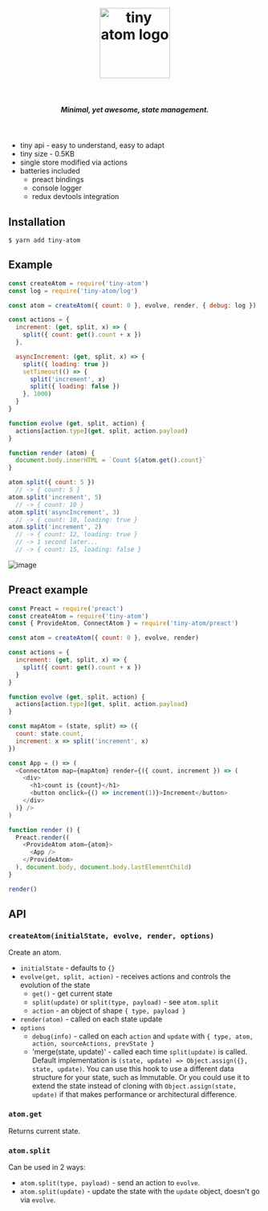 <h1 align="center">
  <br>
  <img src="https://user-images.githubusercontent.com/324440/32469476-cf1a8918-c34a-11e7-8ad2-c7a0c33d373c.png" alt="tiny atom logo" title="tiny atom logo" width='140px'>
  <br>
  <br>
</h1>

<h5 align="center">Minimal, yet awesome, state management.</h5>
<br />

* tiny api - easy to understand, easy to adapt
* tiny size - 0.5KB
* single store modified via actions
* batteries included
  * preact bindings
  * console logger
  * redux devtools integration

## Installation

    $ yarn add tiny-atom

## Example

```js
const createAtom = require('tiny-atom')
const log = require('tiny-atom/log')

const atom = createAtom({ count: 0 }, evolve, render, { debug: log })

const actions = {
  increment: (get, split, x) => {
    split({ count: get().count + x })
  },

  asyncIncrement: (get, split, x) => {
    split({ loading: true })
    setTimeout(() => {
      split('increment', x)
      split({ loading: false })
    }, 1000)
  }
}

function evolve (get, split, action) {
  actions[action.type](get, split, action.payload)
}

function render (atom) {
  document.body.innerHTML = `Count ${atom.get().count}`
}

atom.split({ count: 5 })
  // -> { count: 5 }
atom.split('increment', 5)
  // -> { count: 10 }
atom.split('asyncIncrement', 3)
  // -> { count: 10, loading: true }
atom.split('increment', 2)
  // -> { count: 12, loading: true }
  // -> 1 second later...
  // -> { count: 15, loading: false }
```

![image](https://user-images.githubusercontent.com/324440/32691553-3e7767f4-c701-11e7-91b2-bf80fc918c71.png)

## Preact example

```js
const Preact = require('preact')
const createAtom = require('tiny-atom')
const { ProvideAtom, ConnectAtom } = require('tiny-atom/preact')

const atom = createAtom({ count: 0 }, evolve, render)

const actions = {
  increment: (get, split, x) => {
    split({ count: get().count + x })
  }
}

function evolve (get, split, action) {
  actions[action.type](get, split, action.payload)
}

const mapAtom = (state, split) => ({
  count: state.count,
  increment: x => split('increment', x)
})

const App = () => (
  <ConnectAtom map={mapAtom} render={({ count, increment }) => (
    <div>
      <h1>count is {count}</h1>
      <button onclick={() => increment(1)}>Increment</button>
    </div>
  )} />
)

function render () {
  Preact.render((
    <ProvideAtom atom={atom}>
      <App />
    </ProvideAtom>
  ), document.body, document.body.lastElementChild)
}

render()

```

## API

### `createAtom(initialState, evolve, render, options)`

Create an atom.

* `initialState` - defaults to `{}`
* `evolve(get, split, action)` - receives actions and controls the evolution of the state
  * `get()` - get current state
  * `split(update)` or `split(type, payload)` - see `atom.split`
  * `action` - an object of shape `{ type, payload }`
* `render(atom)` - called on each state update
* `options`
  * `debug(info)` - called on each `action` and `update` with `{ type, atom, action, sourceActions, prevState }`
  * 'merge(state, update)' - called each time `split(update)` is called. Default implementation is `(state, update) => Object.assign({}, state, update)`. You can use this hook to use a different data structure for your state, such as Immutable. Or you could use it to extend the state instead of cloning with `Object.assign(state, update)` if that makes performance or architectural difference.

### `atom.get`

Returns current state.

### `atom.split`

Can be used in 2 ways:

* `atom.split(type, payload)` - send an action to `evolve`.
* `atom.split(update)` - update the state with the `update` object, doesn't go via `evolve`.

